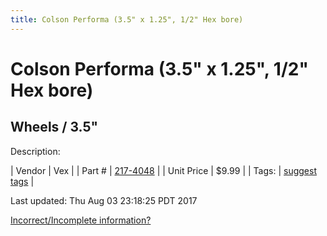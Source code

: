 ```yaml
---
title: Colson Performa (3.5" x 1.25", 1/2" Hex bore)
---
```


# Colson Performa (3.5" x 1.25", 1/2" Hex bore)
## Wheels / 3.5"
Description: 	 

| Vendor | Vex | 
| Part # | [217-4048](http://www.vexrobotics.com/vexpro/motion/wheels-and-hubs/colsonperforma.html) | 
| Unit Price | $9.99 | 
| Tags: | [suggest tags](https://docs.google.com/forms/d/e/1FAIpQLSeWyY8v3RgOty-MyWmh9U0iivNYN_molChYyS-0U-o-kOAv_g/viewform) | 

Last updated: Thu Aug 03 23:18:25 PDT 2017

 [Incorrect/Incomplete information?](https://docs.google.com/forms/d/e/1FAIpQLSeWyY8v3RgOty-MyWmh9U0iivNYN_molChYyS-0U-o-kOAv_g/viewform)